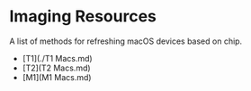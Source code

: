 # Imaging Resources
A list of methods for refreshing macOS devices based on chip.

- [T1](./T1 Macs.md)
- [T2](T2 Macs.md)
- [M1](M1 Macs.md) 
